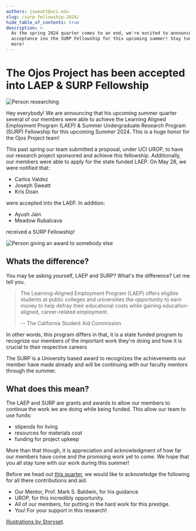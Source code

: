 ```yaml
---
authors: jsweatt@uci.edu
slug: /surp-fellowship-2024/
hide_table_of_contents: true
description: >
  As the spring 2024 quarter comes to an end, we're excited to announce our 
  acceptance ino the SURP Fellowship for this upcoming summer! Stay tune for 
  more!
---
```


# The Ojos Project has been accepted into LAEP & SURP Fellowship

<!-- markdownlint-disable MD026 -->

![Person researching](@site/static/images/Researching-bro.png)

Hey everybody! We are announcing that his upcoming summer quarter
several of our members were able to achieve the Learning Aligned Employment
Program (LAEP) & Summer Undergraduate Research Program (SURP) Fellowship for
this upcoming Summer 2024. This is a huge honor for the Ojos Project team!

<!-- truncate -->

This past spring our team submitted a proposal, under UCI UROP, to have our
research project sponsored and achieve this fellowship. Additionally, our members
were able to apply for the state funded LAEP. On May 28, we were notified that:

- Carlos Valdez
- Joseph Sweatt
- Kris Doan

were accepted into the LAEP. In addition:

- Ayush Jain
- Meadow Rubalcava

received a SURP Fellowship!

![Person giving an award to somebody else](@site/static/images/Awards-rafiki.png)

## Whats the difference?

You may be asking yourself, LAEP and SURP? What's the difference? Let me tell you.

> The Learning-Aligned Employment Program (LAEP) offers eligible students at public colleges and universities the opportunity to earn money to help defray their educational costs while gaining education-aligned, career-related employment.
>
> -- The California Student Aid Commission

In other words, this program differs in that, it is a state funded program to
recognize our members of the important work they're doing and how it is
crucial to their respective careers

The SURP is a University based award to recognizes the achievements our member have
made already and will be continuing with our faculty mentors through the summer.

## What does this mean?

The LAEP and SURP are grants and awards to allow our members to continue the
work we are doing while being funded. This allow our team to use funds:

- stipends for living
- resources for materials cost
- funding for project upkeep

More than that though, it is appreciation and acknowledgment of how far our members
have come and the promising work yet to come. We hope that you all stay tune
with our work during this summer!

Before we head out [this quarter](/news/spring-2024-wrap/), we would
like to acknowledge the following for all there contributions and aid.

- Our Mentor, Prof. Mark S. Baldwin, for his guidance
- UROP, for this incredibly opportunity.
- All of our members, for putting in the hard work for this prestige.
- You! For your support in this research!

[Illustrations by Storyset](https://storyset.com/).
